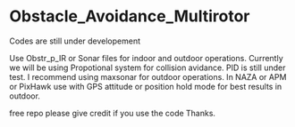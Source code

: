 Obstacle_Avoidance_Multirotor
=============================
Codes are still under developement

Use Obstr_p_IR or Sonar files for indoor and outdoor operations.
Currently we will be using Propotional system for collision avidance.
PID is still under test.
I recommend using maxsonar for outdoor operations.
In NAZA or APM or PixHawk use with GPS attitude or position hold mode for best results in outdoor.




free repo please give credit if you use the code Thanks.
